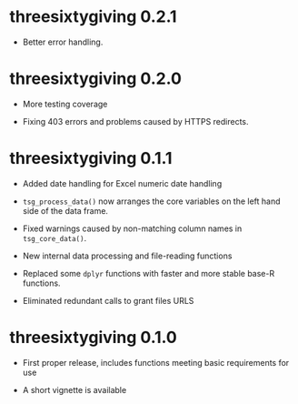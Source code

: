 
# threesixtygiving 0.2.1

* Better error handling.

# threesixtygiving 0.2.0

* More testing coverage

* Fixing 403 errors and problems caused by HTTPS redirects.


# threesixtygiving 0.1.1

* Added date handling for Excel numeric date handling

* `tsg_process_data()` now arranges the core variables on the left hand side of
  the data frame.
  
* Fixed warnings caused by non-matching column names in `tsg_core_data()`.

* New internal data processing and file-reading functions

* Replaced some `dplyr` functions with faster and more stable base-R functions.

* Eliminated redundant calls to grant files URLS


# threesixtygiving 0.1.0

* First proper release, includes functions meeting basic requirements for use

* A short vignette is available
